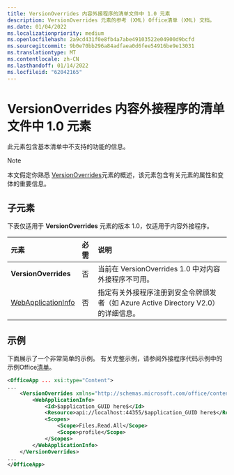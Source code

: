 ```yaml
---
title: VersionOverrides 内容外接程序的清单文件中 1.0 元素
description: VersionOverrides 元素的参考 (XML) Office清单 (XML) 文档。
ms.date: 01/04/2022
ms.localizationpriority: medium
ms.openlocfilehash: 2a9cd431f0e8fb4a7abe49103522e04900d9bcfd
ms.sourcegitcommit: 9b0e70bb296a84adfaea0d6fee54916be9e13031
ms.translationtype: MT
ms.contentlocale: zh-CN
ms.lasthandoff: 01/14/2022
ms.locfileid: "62042165"
---
```

# <a name="versionoverrides-10-element-in-the-manifest-file-for-a-content-add-in"></a>VersionOverrides 内容外接程序的清单文件中 1.0 元素

此元素包含基本清单中不支持的功能的信息。

> [!NOTE]
> 本文假定你熟悉 [VersionOverrides](versionoverrides.md)元素的概述，该元素包含有关元素的属性和变体的重要信息。

## <a name="child-elements"></a>子元素

下表仅适用于 **VersionOverrides** 元素的版本 1.0，仅适用于内容外接程序。

|  元素 |  必需  |  说明  |
|:-----|:-----|:-----|
|  **VersionOverrides**    |  否  | 当前在 VersionOverrides 1.0 中对内容外接程序不可用。 |
|  [WebApplicationInfo](webapplicationinfo.md)    |  否  | 指定有关外接程序注册到安全令牌颁发者（如 Azure Active Directory V2.0）的详细信息。 |

## <a name="example"></a>示例

下面展示了一个非常简单的示例。 有关完整示例，请参阅外接程序代码示例中的示例Office[清单](https://github.com/OfficeDev/PnP-OfficeAddins)。

```xml
<OfficeApp ... xsi:type="Content">
...
    <VersionOverrides xmlns="http://schemas.microsoft.com/office/contentappversionoverrides" xsi:type="VersionOverridesV1_0">
        <WebApplicationInfo>
            <Id>$application_GUID here$</Id>
            <Resource>api://localhost:44355/$application_GUID here$</Resource>
            <Scopes>
                <Scope>Files.Read.All</Scope>
                <Scope>profile</Scope>
            </Scopes>
        </WebApplicationInfo>
    </VersionOverrides>
...
</OfficeApp>
```
